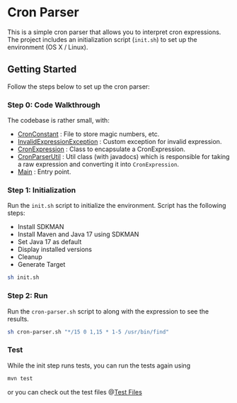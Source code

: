 # Cron Parser

This is a simple cron parser that allows you to interpret cron expressions. The
project includes an initialization script (`init.sh`) to set up the environment (OS X / Linux).

## Getting Started

Follow the steps below to set up the cron parser:

### Step 0: Code Walkthrough

The codebase is rather small, with:

- [CronConstant](src/main/java/me/jysh/constant/CronConstants.java) : File to store magic numbers,
  etc.
- [InvalidExpressionException](src/main/java/me/jysh/exception/InvalidExpressionException.java) :
  Custom exception for invalid expression.
- [CronExpression](src/main/java/me/jysh/models/CronExpression.java) : Class to encapsulate a
  CronExpression.
- [CronParserUtil](src/main/java/me/jysh/utils) : Util class (with javadocs) which is responsible
  for taking a raw expression and converting it into `CronExpression`.
- [Main](src/main/java/me/jysh/Main.java) : Entry point.

### Step 1: Initialization

Run the `init.sh` script to initialize the environment. Script has the following steps:

- Install SDKMAN
- Install Maven and Java 17 using SDKMAN
- Set Java 17 as default
- Display installed versions
- Cleanup
- Generate Target

```bash
sh init.sh
```

### Step 2: Run

Run the `cron-parser.sh` script to along with the expression to see the results.

```bash
sh cron-parser.sh "*/15 0 1,15 * 1-5 /usr/bin/find"
```

### Test

While the init step runs tests, you can run the tests again using

```bash
mvn test
```

or you can check out the test files @[Test Files](src/test/java)

